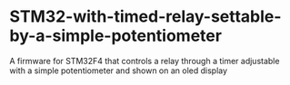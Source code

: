 # STM32-with-timed-relay-settable-by-a-simple-potentiometer
A firmware for STM32F4 that controls a relay through a timer adjustable with a simple potentiometer and shown on an oled display
